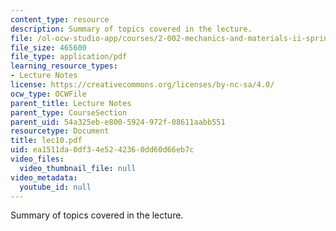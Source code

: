 ```yaml
---
content_type: resource
description: Summary of topics covered in the lecture.
file: /ol-ocw-studio-app/courses/2-002-mechanics-and-materials-ii-spring-2004/ea1511da0df34e5242360dd60d66eb7c_lec10.pdf
file_size: 465600
file_type: application/pdf
learning_resource_types:
- Lecture Notes
license: https://creativecommons.org/licenses/by-nc-sa/4.0/
ocw_type: OCWFile
parent_title: Lecture Notes
parent_type: CourseSection
parent_uid: 54a325eb-e800-5924-972f-08611aabb551
resourcetype: Document
title: lec10.pdf
uid: ea1511da-0df3-4e52-4236-0dd60d66eb7c
video_files:
  video_thumbnail_file: null
video_metadata:
  youtube_id: null
---
```

Summary of topics covered in the lecture.